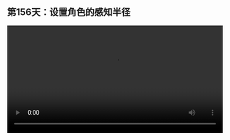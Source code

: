 ## 第156天：设置角色的感知半径

<video width="100%" controls controlslist="nodownload nofullscreen noremoteplayback" disablePictureInPicture>
  <source src="https://api.keepwork.com/ts-storage/siteFiles/20086/raw#1615838028620session156 设置角色的感知半径.webm" type="video/webm">
  <source src="https://api.keepwork.com/ts-storage/siteFiles/20087/raw#1615838037217session156 设置角色的感知半径_small.mp4" type="video/mp4" />
   
  你的浏览器不支持播放
</video>

<style>
video::-webkit-media-controls-fullscreen-button {
    display: none;
}
</style>
### 字幕

我们看到这里的NPC每隔1秒钟会随机地说一句话。
那么它是如何实现的呢？我们看一下这里的代码方块。
首先我们定义了一个数组lines。 
数组里边分别是三个字符串，定义了三句话。
然后我们使用永远重复。
每次通过**math.random**函数产生一个1到3之间的随机数值。
也就是从lines这个数组中随机地返回其中的一句话。
并把这句话赋给变量text。
然后我们让人物说出这句话。
并且等待1秒钟。
然后永远不断地重复。
在**数据**项下，
找到**设置角色的**，
我们选择**感知半径**，并把它拖到代码中。
我们将角色的感知半径**sentientRadius**设为10。
我们点击运行。
可以看到，当主角远离这个人物超过10米时，
人物头顶的文字并没有发生变化，
也就是这里的代码都会被暂停。
只有**当主角与人物的距离小于等于10米时，**
**代码方块中的代码才会被执行。**
这就是角色的感知半径的作用。


### 动手练习

